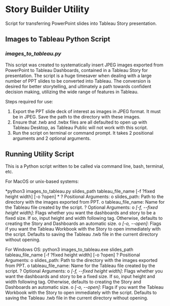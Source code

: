 # Story Builder Utility

Script for transferring PowerPoint slides into Tableau Story presentation.

## Images to Tableau Python Script

### *images_to_tableau.py*

This script was created to systematically insert JPEG images exported from PowerPoint to Tableau Dashboards, contained in a Tableau Story for presentation. The script is a huge timesaver when dealing with a large number of PPT slides to be converted into Tableau. The conversion is desired for better storytelling, and ultimately a path towards confident decision making, utilizing the wide range of features in Tableau. 

Steps required for use:

1.	Export the PPT slide deck of interest as images in JPEG format. It must be in JPEG. Save the path to the directory with these images.
2.	Ensure that .twb and .twbx files are all defaulted to open up with Tableau Desktop, as Tableau Public will not work with this script. 
3.	Run the script on terminal or command prompt. It takes 2 positional arguments and 2 optional arguments. 

## Running Utility Script

This is a Python script written to be called via command line, bash, terminal, etc. 

For MacOS or unix-based systems:

*python3 images_to_tableau.py slides_path tableau_file_name [-f ?fixed height width] [-o ?open] *
?	Positional Arguments:
o	slides_path: Path to the directory with the images exported from PPT.
o	tableau_file_name: Name for the Tableau file created by the script.
?	Optional Arguments:
o	*[-f, --fixed height width]*: Flags whether you want the dashboards and story to be a fixed size. If so, input height and width following tag. Otherwise, defaults to creating the Story and Dashboards an automatic size.
o	*[-o, --open]*: Flags if you want the Tableau Workbook with the Story to open immediately with the script. Defaults to saving the Tableau .twb file in the current directory without opening. 

For Windows OS:
python3 images_to_tableau.exe slides_path tableau_file_name [-f ?fixed height width] [-o ?open] 
?	Positional Arguments:
o	slides_path: Path to the directory with the images exported from PPT.
o	tableau_file_name: Name for the Tableau file created by the script.
?	Optional Arguments:
o	*[-f, --fixed height width]*: Flags whether you want the dashboards and story to be a fixed size. If so, input height and width following tag. Otherwise, defaults to creating the Story and Dashboards an automatic size.
o	*[-o, --open]*: Flags if you want the Tableau Workbook with the Story to open immediately with the script. Defaults to saving the Tableau .twb file in the current directory without opening. 
